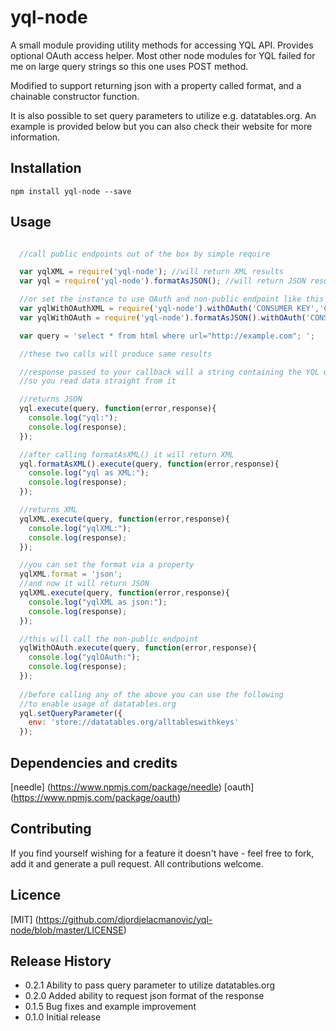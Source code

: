 yql-node
=========

A small module providing utility methods for accessing YQL API. Provides optional OAuth access helper.
Most other node modules for YQL failed for me on large query strings so this one uses POST method.

Modified to support returning json with a property called format, and a chainable constructor function.

It is also possible to set query parameters to utilize e.g. datatables.org. An example is provided below but you can also check their website for more information.

## Installation

` npm install yql-node --save `

## Usage
```javascript

  //call public endpoints out of the box by simple require

  var yqlXML = require('yql-node'); //will return XML results
  var yql = require('yql-node').formatAsJSON(); //will return JSON results

  //or set the instance to use OAuth and non-public endpoint like this
  var yqlWithOAuthXML = require('yql-node').withOAuth('CONSUMER KEY','CONSUMER SECRET'); //returns XML
  var yqlWithOAuth = require('yql-node').formatAsJSON().withOAuth('CONSUMER KEY','CONSUMER SECRET'); //returns JSON

  var query = 'select * from html where url="http://example.com"; ';

  //these two calls will produce same results

  //response passed to your callback will a string containing the YQL query result
  //so you read data straight from it

  //returns JSON
  yql.execute(query, function(error,response){
    console.log("yql:");
    console.log(response);
  });

  //after calling formatAsXML() it will return XML
  yql.formatAsXML().execute(query, function(error,response){
    console.log("yql as XML:");
    console.log(response);
  });

  //returns XML
  yqlXML.execute(query, function(error,response){
    console.log("yqlXML:");
    console.log(response);
  });

  //you can set the format via a property
  yqlXML.format = 'json';
  //and now it will return JSON
  yqlXML.execute(query, function(error,response){
    console.log("yqlXML as json:");
    console.log(response);
  });

  //this will call the non-public endpoint
  yqlWithOAuth.execute(query, function(error,response){
    console.log("yqlOAuth:");
    console.log(response);
  });
  
  //before calling any of the above you can use the following
  //to enable usage of datatables.org
  yql.setQueryParameter({
    env: 'store://datatables.org/alltableswithkeys'
  });

```
## Dependencies and credits

[needle] (https://www.npmjs.com/package/needle)
[oauth]  (https://www.npmjs.com/package/oauth)

## Contributing

If you find yourself wishing for a feature it doesn't have - feel free to fork, add it and generate a pull request.
All contributions welcome.

## Licence

[MIT] (https://github.com/djordjelacmanovic/yql-node/blob/master/LICENSE)

## Release History
* 0.2.1 Ability to pass query parameter to utilize datatables.org
* 0.2.0 Added ability to request json format of the response
* 0.1.5 Bug fixes and example improvement
* 0.1.0 Initial release
